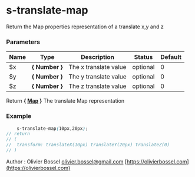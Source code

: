 # s-translate-map

Return the Map properties representation of a translate x,y and z



### Parameters
Name  |  Type  |  Description  |  Status  |  Default
------------  |  ------------  |  ------------  |  ------------  |  ------------
$x  |  **{ Number }**  |  The x translate value  |  optional  |  0
$y  |  **{ Number }**  |  The y translate value  |  optional  |  0
$z  |  **{ Number }**  |  The z translate value  |  optional  |  0

Return **{ [Map](http://www.sass-lang.com/documentation/file.SASS_REFERENCE.html#maps) }** The translate Map representation

### Example
```scss
	s-translate-map(10px,20px);
// return
// (
// 	transform: translateX(10px) translateY(20px) translateZ(0)
// )
```
Author : Olivier Bossel [olivier.bossel@gmail.com](mailto:olivier.bossel@gmail.com) [https://olivierbossel.com](https://olivierbossel.com)